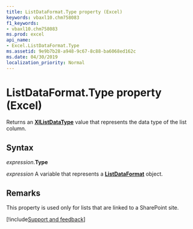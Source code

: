 ```yaml
---
title: ListDataFormat.Type property (Excel)
keywords: vbaxl10.chm758083
f1_keywords:
- vbaxl10.chm758083
ms.prod: excel
api_name:
- Excel.ListDataFormat.Type
ms.assetid: 9e9b7b28-a948-9c67-8c88-ba6068ed162c
ms.date: 04/30/2019
localization_priority: Normal
---
```



# ListDataFormat.Type property (Excel)

Returns an **[XlListDataType](Excel.XlListDataType.md)** value that represents the data type of the list column.


## Syntax

_expression_.**Type**

_expression_ A variable that represents a **[ListDataFormat](Excel.ListDataFormat.md)** object.


## Remarks

This property is used only for lists that are linked to a SharePoint site.




[!include[Support and feedback](~/includes/feedback-boilerplate.md)]